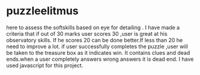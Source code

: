 # puzzleelitmus
here to assess the softskills based on eye for detailing . I have made a criteria that if out of 30 marks user scores 30 ,user is great at his observatory skills.
If he scores 20 can be done better.If less than 20 he need to improve a lot.
if user successfully completes the puzzle ,user will be taken to the treasure box as it indicates win.
It contains clues and dead ends.when a user completely answers wrong answers it is dead end.
I have used javascript for this project.
